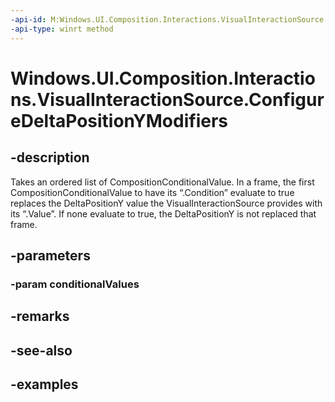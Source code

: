 ```yaml
---
-api-id: M:Windows.UI.Composition.Interactions.VisualInteractionSource.ConfigureDeltaPositionYModifiers(Windows.Foundation.Collections.IIterable{Windows.UI.Composition.Interactions.CompositionConditionalValue})
-api-type: winrt method
---
```


<!-- Method syntax.
public void VisualInteractionSource.ConfigureDeltaPositionYModifiers(IIterable<CompositionConditionalValue> conditionalValues)
-->

# Windows.UI.Composition.Interactions.VisualInteractionSource.ConfigureDeltaPositionYModifiers

## -description
Takes an ordered list of CompositionConditionalValue. In a frame, the first CompositionConditionalValue to have its “.Condition” evaluate to true replaces the DeltaPositionY value the VisualInteractionSource provides with its “.Value”. If none evaluate to true, the DeltaPositionY is not replaced that frame.



## -parameters

### -param conditionalValues

## -remarks

## -see-also

## -examples

